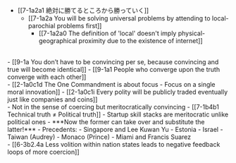 - [[7-1a2a1 絶対に勝てるところから勝っていく]]
  - [[7-1a2a You will be solving universal problems by attending to local-parochial problems first]]
    - [[7-1a2a0 The definition of 'local' doesn't imply physical-geographical proximity due to the existence of internet]]
<br>
- [[9-1a You don’t have to be convincing per se, because convincing and true will become identical]]
- [[9-1a1 People who converge upon the truth converge with each other]]
<br>
- [[2-1a0c1d The One Commandment is about focus - Focus on a single moral innovation]]
- [[2-1a0c1i Every polity will be publicly traded eventually just like companies and coins]]
<br>
- Not in the sense of coercing but meritocratically convincing
- [[7-1b4b1 Technical truth ≠ Political truth]]
  - Startup skill stacks are meritocratic unlike political ones
    - ***Now the former can take over and substitute the latter!***
      - Precedents:
				- Singapore and Lee Kuwan Yu
				- Estonia
				- Israel
				- Taiwan (Audrey)
				- Monaco (Prince)
				- Miami and Francis Suarez
<br>
- [[6-3b2.4a Less volition within nation states leads to negative feedback loops of more coercion]]
<br>
